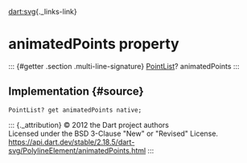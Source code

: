 [dart:svg](../../dart-svg/dart-svg-library){._links-link}

animatedPoints property
=======================

::: {#getter .section .multi-line-signature}
[PointList](../pointlist-class)? animatedPoints
:::

Implementation {#source}
--------------

``` {.language-dart data-language="dart"}
PointList? get animatedPoints native;
```

::: {._attribution}
© 2012 the Dart project authors\
Licensed under the BSD 3-Clause \"New\" or \"Revised\" License.\
<https://api.dart.dev/stable/2.18.5/dart-svg/PolylineElement/animatedPoints.html>
:::
